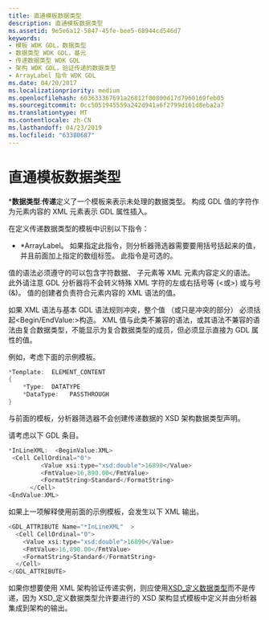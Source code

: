 ```yaml
---
title: 直通模板数据类型
description: 直通模板数据类型
ms.assetid: 9e5e6a12-5847-45fe-bee5-68944cd546d7
keywords:
- 模板 WDK GDL，数据类型
- 数据类型 WDK GDL，基元
- 传递数据类型 WDK GDL
- 架构 WDK GDL，验证传递的数据类型
- ArrayLabel 指令 WDK GDL
ms.date: 04/20/2017
ms.localizationpriority: medium
ms.openlocfilehash: 603633367691a26812f00800d17d7960169feb05
ms.sourcegitcommit: 0cc5051945559a242d941a6f2799d161d8eba2a7
ms.translationtype: MT
ms.contentlocale: zh-CN
ms.lasthandoff: 04/23/2019
ms.locfileid: "63380687"
---
```

# <a name="passthrough-template-data-types"></a>直通模板数据类型


\***数据类型**:**传递**定义了一个模板来表示未处理的数据类型。 构成 GDL 值的字符作为元素内容的 XML 元素表示 GDL 属性插入。

在定义传递数据类型的模板中识别以下指令：

-   \*ArrayLabel。 如果指定此指令，则分析器筛选器需要要用括号括起来的值，并且前面加上指定的数组标签。 此指令是可选的。

值的语法必须遵守的可以包含字符数据、 子元素等 XML 元素内容定义的语法。 此外请注意 GDL 分析器将不会转义特殊 XML 字符的左或右括号等 (&lt;或&gt;) 或与号 (&)。 值的创建者负责符合元素内容的 XML 语法的值。

如果 XML 语法与基本 GDL 语法规则冲突，整个值 （或只是冲突的部分） 必须括起&lt;Begin/EndValue:&gt;构造。 XML 值与此类不兼容的语法，或其语法不兼容的语法由复合数据类型，不能显示为复合数据类型的成员，但必须显示直接为 GDL 属性的值。

例如，考虑下面的示例模板。

```cpp
*Template:  ELEMENT_CONTENT
{
    *Type:  DATATYPE
    *DataType:   PASSTHROUGH
}
```

与前面的模板，分析器筛选器不会创建传递数据的 XSD 架构数据类型声明。

请考虑以下 GDL 条目。

```cpp
*InLineXML:  <BeginValue:XML>
 <Cell CellOrdinal="0">
         <Value xsi:type="xsd:double">16890</Value>
         <FmtValue>16,890.00</FmtValue>
         <FormatString>Standard</FormatString>
      </Cell>
<EndValue:XML>
```

如果上一项解释使用前面的示例模板，会发生以下 XML 输出。

```cpp
<GDL_ATTRIBUTE Name="*InLineXML"  >
  <Cell CellOrdinal="0">
    <Value xsi:type="xsd:double">16890</Value>
    <FmtValue>16,890.00</FmtValue>
    <FormatString>Standard</FormatString>
  </Cell>
</GDL_ATTRIBUTE>
```

如果你想要使用 XML 架构验证传递实例，则应使用[XSD\_定义数据类型](xsd-template-data-types.md)而不是传递，因为 XSD\_定义数据类型允许要进行的 XSD 架构显式模板中定义并由分析器集成到架构的输出。

 

 




